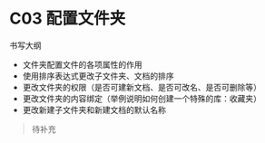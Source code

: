 # C03 配置文件夹

书写大纲

* 文件夹配置文件的各项属性的作用
* 使用排序表达式更改子文件夹、文档的排序
* 更改文件夹的权限（是否可建新文档、是否可改名、是否可删除等）
* 更改文件夹的内容绑定（举例说明如何创建一个特殊的库：收藏夹）
* 更改新建子文件夹和新建文档的默认名称

> 待补充